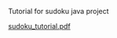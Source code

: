 Tutorial for sudoku java project

[sudoku_tutorial.pdf](https://github.com/cinnamoone/Sudoku/files/14735512/sudoku_tutorial.pdf)
